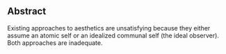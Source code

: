 <h2 class="roman">Abstract</h2>

Existing approaches to aesthetics are unsatisfying because they either assume an atomic self or an idealized communal self (the ideal observer). Both approaches are inadequate.